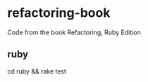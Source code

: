 refactoring-book
================

Code from the book Refactoring, Ruby Edition

ruby
----

cd ruby && rake test
